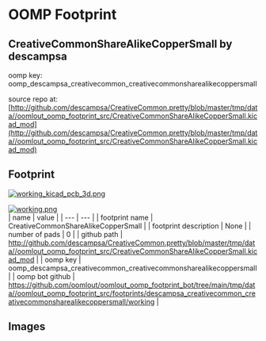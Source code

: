 # OOMP Footprint  
## CreativeCommonShareAlikeCopperSmall  by descampsa  
  
oomp key: oomp_descampsa_creativecommon_creativecommonsharealikecoppersmall  
  
source repo at: [http://github.com/descampsa/CreativeCommon.pretty/blob/master/tmp/data//oomlout_oomp_footprint_src/CreativeCommonShareAlikeCopperSmall.kicad_mod](http://github.com/descampsa/CreativeCommon.pretty/blob/master/tmp/data//oomlout_oomp_footprint_src/CreativeCommonShareAlikeCopperSmall.kicad_mod)  
## Footprint  
  
[![working_kicad_pcb_3d.png](working_kicad_pcb_3d_600.png)](working_kicad_pcb_3d.png)  
  
[![working.png](working_600.png)](working.png)  
| name | value | 
| --- | --- | 
| footprint name | CreativeCommonShareAlikeCopperSmall | 
| footprint description | None | 
| number of pads | 0 | 
| github path | http://github.com/descampsa/CreativeCommon.pretty/blob/master/tmp/data//oomlout_oomp_footprint_src/CreativeCommonShareAlikeCopperSmall.kicad_mod | 
| oomp key | oomp_descampsa_creativecommon_creativecommonsharealikecoppersmall | 
| oomp bot github | https://github.com/oomlout/oomlout_oomp_footprint_bot/tree/main/tmp/data//oomlout_oomp_footprint_src/footprints/descampsa_creativecommon_creativecommonsharealikecoppersmall/working | 
## Images  
